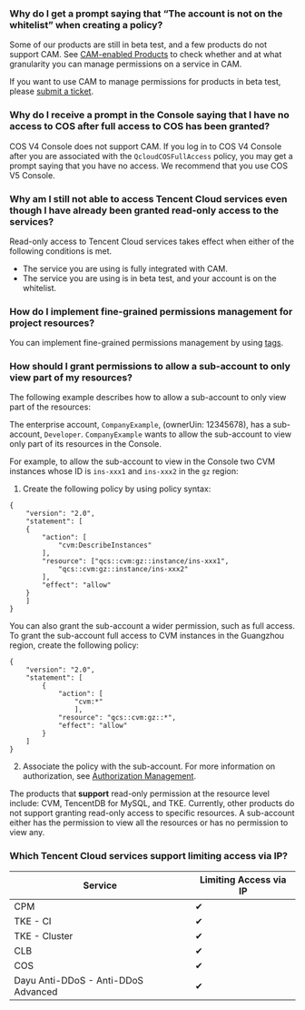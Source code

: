 ### Why do I get a prompt saying that “The account is not on the whitelist” when creating a policy?

Some of our products are still in beta test, and a few products do not support CAM. See [CAM-enabled Products](https://intl.cloud.tencent.com/document/product/598/10588) to check whether and at what granularity you can manage permissions on a service in CAM.

If you want to use CAM to manage permissions for products in beta test, please [submit a ticket](https://console.cloud.tencent.com/workorder).



### Why do I receive a prompt in the Console saying that I have no access to COS after full access to COS has been granted?

COS V4 Console does not support CAM. If you log in to COS V4 Console after you are associated with the `QcloudCOSFullAccess` policy, you may get a prompt saying that you have no access. We recommend that you use COS V5 Console. 



### Why am I still not able to access Tencent Cloud services even though I have already been granted read-only access to the services?

Read-only access to Tencent Cloud services takes effect when either of the following conditions is met.
 - The service you are using is fully integrated with CAM.
 - The service you are using is in beta test, and your account is on the whitelist.



### How do I implement fine-grained permissions management for project resources?

You can implement fine-grained permissions management by using [tags](https://intl.cloud.tencent.com/document/product/651). 


### How should I grant permissions to allow a sub-account to only view part of my resources?

The following example describes how to allow a sub-account to only view part of the resources:

The enterprise account, `CompanyExample`, (ownerUin: 12345678), has a sub-account, `Developer`. `CompanyExample` wants to allow the sub-account to view only part of its resources in the Console.

For example, to allow the sub-account to view in the Console two CVM instances whose ID is `ins-xxx1` and `ins-xxx2` in the `gz` region:

1. Create the following policy by using policy syntax:
```
{
	"version": "2.0",
	"statement": [
	{
		"action": [
			"cvm:DescribeInstances"
		],
		"resource": ["qcs::cvm:gz::instance/ins-xxx1",
		    "qcs::cvm:gz::instance/ins-xxx2"
		],
		"effect": "allow"
	}
    ]
}
```
You can also grant the sub-account a wider permission, such as full access. To grant the sub-account full access to CVM instances in the Guangzhou region, create the following policy:
```
{
    "version": "2.0",
    "statement": [
        {
            "action": [
                "cvm:*"
                ],
            "resource": "qcs::cvm:gz::*",
            "effect": "allow"
        }
    ]
}
```

2. Associate the policy with the sub-account. For more information on authorization, see [Authorization Management](https://intl.cloud.tencent.com/document/product/598/10602).

The products that **support** read-only permission at the resource level include: CVM, TencentDB for MySQL, and TKE.
Currently, other products do not support granting read-only access to specific resources. A sub-account either has the permission to view all the resources or has no permission to view any.



### Which Tencent Cloud services support limiting access via IP?

| Service | Limiting Access via IP |
| -------------------------- | ------------ |
| CPM | ✔ |
| TKE - CI | ✔ |
| TKE - Cluster | ✔ |
| CLB | ✔ |
| COS | ✔ |
| Dayu Anti-DDoS - Anti-DDoS Advanced | ✔ |
